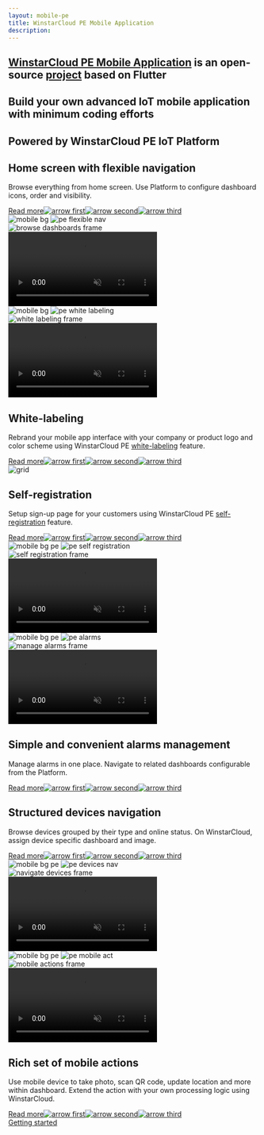 ```yaml
---
layout: mobile-pe
title: WinstarCloud PE Mobile Application
description:
---
```


<section id="intro">
    <main>
        <h1><a href="/docs/pe/mobile/">WinstarCloud PE Mobile Application</a> is an open-source <a href="https://github.com/winstarcloud/flutter_winstarcloud_pe_app">project</a> based on Flutter</h1>
        <h2 class="second">Build your own advanced IoT mobile application with minimum coding efforts</h2>
        <h2 class="second">Powered by WinstarCloud PE IoT Platform</h2>
    </main>
</section>

<section class="features">
    <main>
        <div class="features-top">
            <div class="background">
                <div class="main1"></div><div class="small1"></div><div class="small2"></div><div class="small3"></div>
            </div>
            <div class="block">
                <div class="feature-des"><h2>Home screen with flexible navigation</h2>
                    <p>Browse everything from home screen. Use Platform to configure dashboard icons, order and visibility.</p>
                    <a class="read-more-button" href="/docs/pe/mobile/customize-dashboards/">Read more<img class="arrow first" src="/images/pe/read-more-arrow.svg" alt="arrow first"><img class="arrow second" src="/images/pe/read-more-arrow.svg" alt="arrow second"><img class="arrow third" src="/images/pe/read-more-arrow.svg" alt="arrow third"></a>
                </div>
                <div class="preview">
                    <div class="mobile-frame ios">
                        <img class="phone-bg points" src="/images/mobile/pe/mobile-bg-pe.svg" alt="mobile bg">
                        <img class="phone-bg web flexible" src="/images/mobile/pe/pe-flexible-nav.svg" alt="pe flexible nav">
                        <div class="phone-shadow pe"></div>
                        <div class="frame-image">
                            <img src="/images/mobile/pe/browse-dashboards-frame.png" alt="browse dashboards frame">
                        </div>
                        <div class="frame-video">
                            <video autoplay loop preload="auto" muted playsinline>
                                 <source src="https://video.winstarcloud.io/mobile/pe/browse-dashboards.mp4" type="video/mp4">
                                 <source src="https://video.winstarcloud.io/mobile/pe/browse-dashboards.webm" type="video/webm">
                            </video>
                        </div>
                    </div>
                </div>
            </div>
            <div class="block vis">
                <div class="preview">
                    <div class="mobile-frame ios">
                        <img class="phone-bg points right" src="/images/mobile/pe/mobile-bg-pe.svg" alt="mobile bg">
                        <img class="phone-bg web right w-label" src="/images/mobile/pe/pe-white-labeling.svg" alt="pe white labeling">
                        <div class="phone-shadow right pe"></div>
                        <div class="frame-image">
                            <img src="/images/mobile/pe/white-labeling-frame.png" alt="white labeling frame">
                        </div>
                        <div class="frame-video">
                            <video autoplay loop preload="auto" muted playsinline>
                                 <source src="https://video.winstarcloud.io/mobile/pe/white-labeling.mp4" type="video/mp4">
                                 <source src="https://video.winstarcloud.io/mobile/pe/white-labeling.webm" type="video/webm">
                            </video>
                        </div>
                    </div>
                </div>
                <div class="feature-des"><h2>White-labeling</h2>
                    <p>Rebrand your mobile app interface with your company or product logo and color scheme using WinstarCloud PE <a href="/docs/pe/user-guide/white-labeling/">white-labeling</a> feature.</p>
                    <a class="read-more-button" href="/docs/pe/mobile/white-labeling/">Read more<img class="arrow first" src="/images/pe/read-more-arrow.svg" alt="arrow first"><img class="arrow second" src="/images/pe/read-more-arrow.svg" alt="arrow second"><img class="arrow third" src="/images/pe/read-more-arrow.svg" alt="arrow third"></a>
                </div>
            </div>
        </div>
    </main>
</section>

<section class="features">
    <main>
        <div class="features-top">
            <div class="background">
                <div class="main2"></div><img src="/images/grid.svg" alt="grid"><div class="small4"></div><div class="small5"></div>
            </div>
            <div class="block dark">
                <div class="feature-des"><h2>Self-registration</h2>
                    <p>Setup sign-up page for your customers using WinstarCloud PE <a href="/docs/pe/user-guide/self-registration/">self-registration</a> feature.</p>
                    <a class="read-more-button" href="/docs/pe/mobile/self-registration/">Read more<img class="arrow first" src="/images/pe/read-more-arrow.svg" alt="arrow first"><img class="arrow second" src="/images/pe/read-more-arrow.svg" alt="arrow second"><img class="arrow third" src="/images/pe/read-more-arrow.svg" alt="arrow third"></a>
                </div>
                <div class="preview">
                    <div class="mobile-frame ios">
                        <img class="phone-bg points" src="/images/mobile/pe/mobile-bg-pe.svg" alt="mobile bg pe">
                        <img class="phone-bg web self-reg" src="/images/mobile/pe/pe-self-registration.svg" alt="pe self registration">
                        <div class="phone-shadow pe"></div>
                        <div class="frame-image">
                            <img src="/images/mobile/pe/self-registration-frame.png" alt="self registration frame">
                        </div>
                        <div class="frame-video">
                            <video autoplay loop preload="auto" muted playsinline>
                                 <source src="https://video.winstarcloud.io/mobile/pe/self-registration.mp4" type="video/mp4">
                                 <source src="https://video.winstarcloud.io/mobile/pe/self-registration.webm" type="video/webm">
                            </video>
                        </div>
                    </div>
                </div>
            </div>
            <div class="block micro">
                <div class="preview">
                    <div class="mobile-frame ios">
                        <img class="phone-bg points right" src="/images/mobile/pe/mobile-bg-pe.svg" alt="mobile bg pe">
                        <img class="phone-bg web right alarms-m" src="/images/mobile/pe/pe-alarms-m.svg" alt="pe alarms">
                        <div class="phone-shadow right pe"></div>
                        <div class="frame-image">
                            <img src="/images/mobile/pe/manage-alarms-frame.png" alt="manage alarms frame">
                        </div>
                        <div class="frame-video">
                            <video autoplay loop preload="auto" muted playsinline>
                                 <source src="https://video.winstarcloud.io/mobile/pe/manage-alarms.mp4" type="video/mp4">
                                 <source src="https://video.winstarcloud.io/mobile/pe/manage-alarms.webm" type="video/webm">
                            </video>
                        </div>
                    </div>
                </div>
                <div class="feature-des"><h2>Simple and convenient alarms management</h2>
                    <p>Manage alarms in one place. Navigate to related dashboards configurable from the Platform.</p>
                    <a class="read-more-button" href="/docs/pe/mobile/alarm-dashboard/">Read more<img class="arrow first" src="/images/pe/read-more-arrow.svg" alt="arrow first"><img class="arrow second" src="/images/pe/read-more-arrow.svg" alt="arrow second"><img class="arrow third" src="/images/pe/read-more-arrow.svg" alt="arrow third"></a>
                </div>
            </div>
        </div>
    </main>
</section>

<section class="features">
    <main>
        <div class="features-top">
            <div class="background">
                <div class="main3"></div><div class="small6"></div><div class="small7"></div><div class="small8"></div>
            </div>
            <div class="block">
                <div class="feature-des"><h2>Structured devices navigation</h2>
                    <p>Browse devices grouped by their type and online status. On WinstarCloud, assign device specific dashboard and image.</p>
                    <a class="read-more-button" href="/docs/pe/mobile/customize-devices/">Read more<img class="arrow first" src="/images/pe/read-more-arrow.svg" alt="arrow first"><img class="arrow second" src="/images/pe/read-more-arrow.svg" alt="arrow second"><img class="arrow third" src="/images/pe/read-more-arrow.svg" alt="arrow third"></a>
                </div>
                <div class="preview">
                    <div class="mobile-frame ios">
                        <img class="phone-bg points" src="/images/mobile/pe/mobile-bg-pe.svg" alt="mobile bg pe">
                        <img class="phone-bg web devices-nav" src="/images/mobile/pe/pe-devices-nav.svg" alt="pe devices nav">
                        <div class="phone-shadow pe"></div>
                        <div class="frame-image">
                            <img src="/images/mobile/pe/navigate-devices-frame.png" alt="navigate devices frame">
                        </div>
                        <div class="frame-video">
                            <video autoplay loop preload="auto" muted playsinline>
                                 <source src="https://video.winstarcloud.io/mobile/pe/navigate-devices.mp4" type="video/mp4">
                                 <source src="https://video.winstarcloud.io/mobile/pe/navigate-devices.webm" type="video/webm">
                            </video>
                        </div>
                    </div>
                </div>
            </div>
            <div class="block micro">
                <div class="preview act">
                    <div class="mobile-frame ios">
                        <img class="phone-bg points" src="/images/mobile/pe/mobile-bg-pe.svg" alt="mobile bg pe">
                        <img class="phone-bg web mobile-act" src="/images/mobile/pe/pe-mobile-act.svg" alt="pe mobile act">
                        <div class="phone-shadow pe"></div>
                        <div class="frame-image">
                            <img src="/images/mobile/pe/mobile-actions-frame.png" alt="mobile actions frame">
                        </div>
                        <div class="frame-video">
                            <video autoplay loop preload="auto" muted playsinline>
                                 <source src="https://video.winstarcloud.io/mobile/pe/mobile-actions.mp4" type="video/mp4">
                                 <source src="https://video.winstarcloud.io/mobile/pe/mobile-actions.webm" type="video/webm">
                            </video>
                        </div>
                    </div>
                </div>
                <div class="feature-des"><h2>Rich set of mobile actions</h2>
                    <p>Use mobile device to take photo, scan QR code, update location and more within dashboard. Extend the action with your own processing logic using WinstarCloud.</p>
                    <a class="read-more-button" href="/docs/pe/mobile/mobile-actions/">Read more<img class="arrow first" src="/images/pe/read-more-arrow.svg" alt="arrow first"><img class="arrow second" src="/images/pe/read-more-arrow.svg" alt="arrow second"><img class="arrow third" src="/images/pe/read-more-arrow.svg" alt="arrow third"></a>
                </div>
            </div>
            <div class="background bottom">
                <div class="bottom"></div><div class="small9"></div>
            </div>
        </div>
    </main>
</section>

<section id="bottom">
    <main>
        <a id="Products_MobAppPE_GetStart" href="/docs/pe/mobile/getting-started/" class="getting-started gtm_button">Getting started</a>
    </main>
</section>
